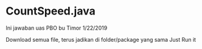 # CountSpeed.java
Ini jawaban uas PBO bu Timor 1/22/2019


Download semua file, terus jadikan di folder/package yang sama
 Just Run it
